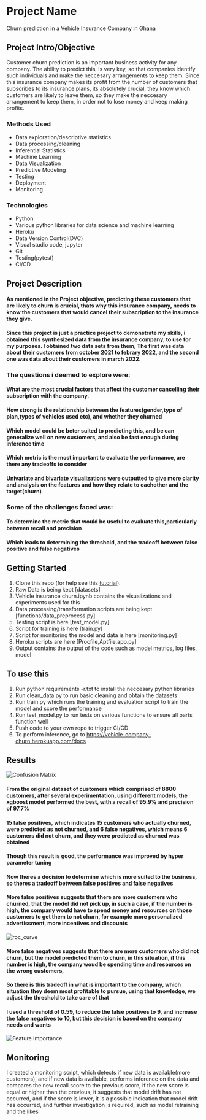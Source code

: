 
# Project Name
Churn prediction in a Vehicle Insurance Company in Ghana

## Project Intro/Objective
Customer churn prediction is an important business activity for any company. The ability to predict this, is very key, so that companies identify such individuals and make the neccesary arrangements to keep them.
Since this insurance company makes its profit from the number of customers that subscribes to its insurance plans, its absolutely crucial, they know which customers are likely to leave them, so they make the neccesary arrangement to keep them, in order not to lose money and keep making profits.

### Methods Used
* Data exploration/descriptive statistics
* Data processing/cleaning
* Inferential Statistics
* Machine Learning
* Data Visualization
* Predictive Modeling
* Testing
* Deployment
* Monitoring

### Technologies
* Python
* Various python libraries for data science and machine learning
* Heroku
* Data Version Control(DVC)
* Visual studio code, jupyter
* Git
* Testing(pytest)
* CI/CD

## Project Description
#### As mentioned in the Project objective, predicting these customers that are likely to churn is crucial, thats why this insurance company, needs to know the customers that would cancel their subscription to the insurance they give.
#### Since this project is just a practice project to demonstrate my skills, i obtained this synthesized data from the insurance company, to use for my purposes. I obtained two data sets from them, The first was data about their customers from october 2021 to febrary 2022, and the second one was data about their customers in march 2022.
### The questions i deemed to explore were:
#### What are the most crucial factors that affect the customer cancelling their subscription with the company.
#### How strong is the relationship between the features(gender,type of plan,types of vehicles used etc), and whether they churned
#### Which model could be beter suited to predicting this, and be can generalize well on new customers, and also be fast enough during inference time
#### Which metric is the most important to evaluate the performance, are there any tradeoffs to consider

#### Univariate and bivariate visualizations were outputted to give more clarity and analysis on the features and how they relate to eachother and the target(churn)
### Some of the challenges faced was:
#### To determine the metric that would be useful to evaluate this,particularly between recall and precision 
#### Which leads to determining the threshold, and the tradeoff between false positive and false negatives


## Getting Started

1. Clone this repo (for help see this [tutorial](https://help.github.com/articles/cloning-a-repository/)).
2. Raw Data is being kept [datasets]
3. Vehicle insurance churn.ipynb contains the visualizations and experiments used for this
4. Data processing/transformation scripts are being kept [functions/data_preprocess.py]
5. Testing script is here [test_model.py]
6. Script for training is here [train.py]
7. Script for monitoring the model and data is here [monitoring.py]
8. Heroku scripts are here [Procfile,Aptfile,app.py]
5. Output contains the output of the code such as model metrics, log files, model

## To use this
1. Run python requirements -r.txt to install the neccesary python libraries
2. Run clean_data.py to run basic cleaning and obtain the datasets
3. Run train.py which runs the training and evaluation script to train the model and score the performance
4. Run test_model.py to run tests on various functions to ensure all parts function well
5. Push code to your own repo to trigger CI/CD
6. To perform inference, go to https://vehicle-company-churn.herokuapp.com/docs



## Results

![Confusion Matrix](https://github.com/JoAmps/Churn-prediction-in-a-vehicle-insurance-company-in-Ghana/blob/main/confusion_matrix.png)
#### From the original dataset of customers which comprised of 8800 customers, after several experimentation, using different models, the xgboost model performed the best, with a recall of 95.9% and precision of 97.7%
#### 15 false positives, which indicates 15 customers who actually churned, were predicted as not churned, and 6 false negatives, which means 6 customers did not churn, and they were predicted as churned was obtained
#### Though this result is good, the performance was improved by hyper parameter tuning
#### Now theres a decision to determine which is more suited to the business, so theres a tradeoff between false positives and false negatives
#### More false positives suggests that there are more customers who churned, that the model did not pick up, in such a case, if the number is high, the company would have to spend money and resources on those customers to get them to not churn, for example more personalized advertissment, more incentives and discounts

![roc_curve](https://github.com/JoAmps/Churn-prediction-in-a-vehicle-insurance-company-in-Ghana/blob/main/roc_auc_curve.png)
#### More false negatives suggests that there are more customers who did not churn, but the model predicted them to churn, in this situation, if this number is high, the company woud be spending time and resources on the wrong customers, 
#### So there is this tradeoff in what is important to the company, which situation they deem most profitable to pursue, using that knowledge, we adjust the threshold to take care of that
#### I used a threshold of 0.59, to reduce the false positives to 9, and increase the false negatives to 10, but this decision is based on the company needs and wants

![Feature Importance](https://github.com/JoAmps/Churn-prediction-in-a-vehicle-insurance-company-in-Ghana/blob/main/feature_importance.png)
## Monitoring
I created a monitoring script, which detects if new data is available(more customers), and if new data is available, performs inference on the data and compares the new recall score to the previous score, if the new score is equal or higher than the previous, it suggests that model drift has not occurred, and if the score is lower, it is a possible indication that model drift has occurred, and further investigation is required, such as model retraining and the likes


